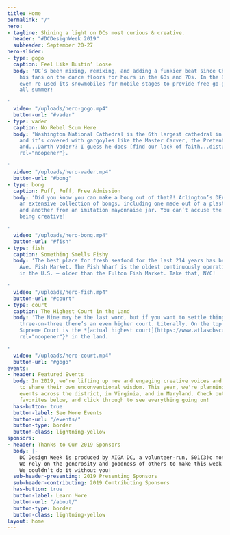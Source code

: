 ```yaml
---
title: Home
permalink: "/"
hero:
- tagline: Shining a light on DCs most curious & creative.
  header: "#DCDesignWeek 2019"
  subheader: September 20-27
hero-slider:
- type: gogo
  caption: Feel Like Bustin’ Loose
  body: 'DC’s been mixing, remixing, and adding a funkier beat since Chuck Brown kept
    his fans on the dance floors for hours in the 60s and 70s. In the 80s, the city
    even re-used its snowmobiles for mobile stages to provide free go-go concerts
    all summer!

'
  video: "/uploads/hero-gogo.mp4"
  button-url: "#vader"
- type: vader
  caption: No Rebel Scum Here
  body: 'Washington National Cathedral is the 6th largest cathedral in the world,
    and it’s covered with gargoyles like the Master Carver, the Pretentious Dragon,
    and...Darth Vader?? I guess he does [find our lack of faith...disturbing](https://www.youtube.com/watch?v=m0XuKORufGk){:target="_blank"
    rel="noopener"}.

'
  video: "/uploads/hero-vader.mp4"
  button-url: "#bong"
- type: bong
  caption: Puff, Puff, Free Admission
  body: 'Did you know you can make a bong out of that?! Arlington’s DEA Museum boasts
    an extensive collection of bongs, including one made out of a plastic honey bear
    and another from an imitation mayonnaise jar. You can’t accuse the DMV of not
    being creative!

'
  video: "/uploads/hero-bong.mp4"
  button-url: "#fish"
- type: fish
  caption: Something Smells Fishy
  body: 'The best place for fresh seafood for the last 214 years has been the Maine
    Ave. Fish Market. The Fish Wharf is the oldest continuously operating fish market
    in the U.S. — older than the Fulton Fish Market. Take that, NYC!

'
  video: "/uploads/hero-fish.mp4"
  button-url: "#court"
- type: court
  caption: The Highest Court in the Land
  body: 'The Nine may be the last word, but if you want to settle things with a little
    three-on-three there’s an even higher court. Literally. On the top floor of the
    Supreme Court is the *[actual highest court](https://www.atlasobscura.com/places/highest-court-of-the-land){:target="_blank"
    rel="noopener"}* in the land.

'
  video: "/uploads/hero-court.mp4"
  button-url: "#gogo"
events:
- header: Featured Events
  body: In 2019, we're lifting up new and engaging creative voices and practitioners
    to share their own unconventional wisdom. This year, we're planning almost 40
    events across the district, in Virginia, and in Maryland. Check out some of our
    favorites below, and click through to see everything going on!
  has-button: true
  button-label: See More Events
  button-url: "/events/"
  button-type: border
  button-class: lightning-yellow
sponsors:
- header: Thanks to Our 2019 Sponsors
  body: |-
    DC Design Week is produced by AIGA DC, a volunteer-run, 501(3)c nonprofit organization, in concert with a consortium of local associations, meetup groups and small businesses.
    We rely on the generosity and goodness of others to make this week of celebration a reality. Major thanks to the following partners and sponsors for your support and commitment to the DC design community.
    We couldn’t do it without you!
  sub-header-presenting: 2019 Presenting Sponsors
  sub-header-contributing: 2019 Contributing Sponsors
  has-button: true
  button-label: Learn More
  button-url: "/about/"
  button-type: border
  button-class: lightning-yellow
layout: home
---
```


